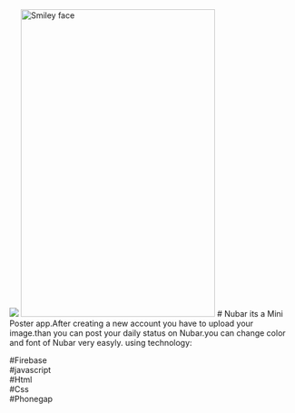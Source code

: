 <img src= />
<img src="https://j.gifs.com/7L69YG.gif" alt="Smiley face" height="542" width="342"> 
# Nubar
its a Mini Poster app.After creating a new account you have to upload your image.than you can post your daily status on Nubar.you can change color and font of Nubar very easyly. using technology:

#Firebase<br>
#javascript<br>
#Html<br>
#Css<br>
#Phonegap<br>
